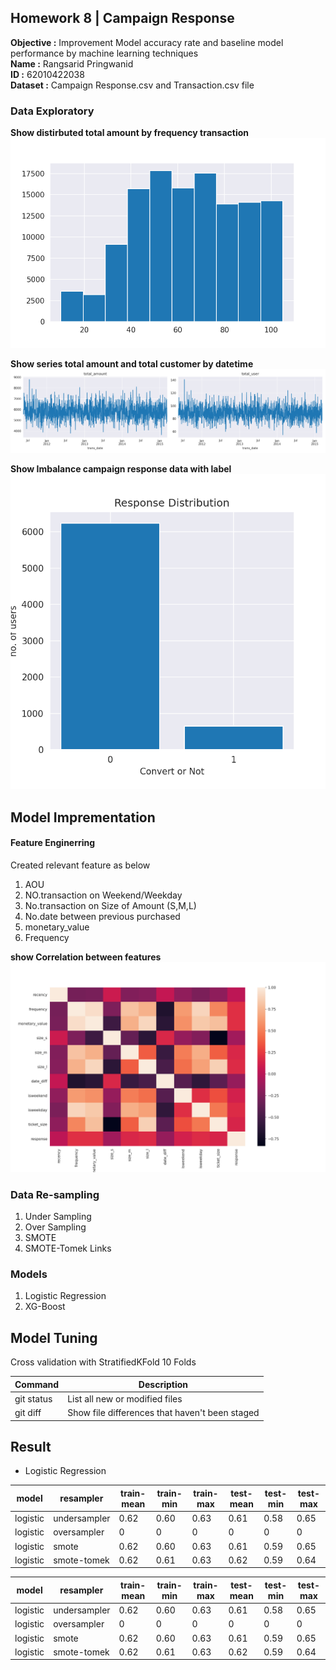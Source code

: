 ## Homework 8 | Campaign Response
**Objective :** Improvement Model accuracy rate and baseline model performance by machine learning techniques </br>
**Name :** Rangsarid Pringwanid  </br>
**ID :** 62010422038 </br>
**Dataset :**  Campaign Response.csv and Transaction.csv file 

### Data Exploratory 
**Show distirbuted total amount by  frequency transaction** </br>
![Screenshot](Hw8_img/distributed.png) 

**Show series total amount and total customer by  datetime** </br>
![Screenshot](Hw8_img/date_amount.png) 

**Show Imbalance campaign response data with label** </br>
![Screenshot](Hw8_img/Campaign_res.png) 

## Model Imprementation 
#### Feature Enginerring 
  Created relevant feature as below </br>
  1. AOU </br>
  2. NO.transaction on Weekend/Weekday </br>
  3. No.transaction on  Size of Amount (S,M,L) </br>
  4. No.date between previous purchased
  5. monetary_value
  6. Frequency

**show Correlation between features** 
![Screenshot](Hw8_img/heatmap.png) 


### Data Re-sampling 
  1. Under Sampling
  2. Over Sampling
  3. SMOTE
  4. SMOTE-Tomek Links

### Models
  1. Logistic Regression
  2. XG-Boost
## Model Tuning 
   Cross validation with StratifiedKFold 10 Folds
   
| Command | Description |
| --- | --- |
| git status | List all new or modified files |
| git diff | Show file differences that haven't been staged |   

## Result    
- Logistic Regression  </br>

|  model  |	resampler   |	train-mean |	train-min |	train-max | test-mean |	test-min |	test-max |
| --- | --- | --- | --- | --- | --- | --- | --- | 
| logistic | undersampler |	 0.62    | 0.60       |  0.63      |  0.61    |	 0.58    |   0.65    |
| logistic	| oversampler	|      0 	   | 	    0      |    0      |     0    |	  0      |    0     |
| logistic	| smote	      |      0.62  | 	 0.60    |    0.63   |   0.61    |		  0.59      |     0.65    |
| logistic	| smote-tomek	 |      0.62 	   | 	  0.61    |	  0.63    |    0.62  |	  0.59 |   0.64  |
  
  
  
|  model  |	resampler   |	train-mean |	train-min |	train-max | test-mean |	test-min |	test-max |
| --- | --- | --- | --- | --- | --- | --- | --- | 
| logistic | undersampler |	 0.62    | 0.60       |  0.63      |  0.61    |	 0.58    |   0.65    |
| logistic	| oversampler	|      0 	   | 	    0      |    0      |     0    |	  0      |    0     |
| logistic	| smote	      |      0.62  | 	 0.60    |    0.63   |   0.61    |		  0.59      |     0.65    |
| logistic	| smote-tomek	 |      0.62 	   | 	  0.61    |	  0.63    |    0.62  |	  0.59 |   0.64  |
  



